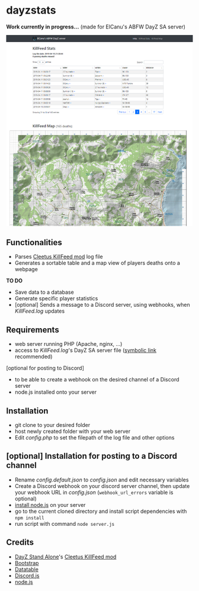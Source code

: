 # dayzstats

**Work currently in progress...** (made for ElCanu's ABFW DayZ SA server)

![Screenshot](/screenshot.png?raw=true)

## Functionalities
- Parses [Cleetus KillFeed mod](https://steamcommunity.com/sharedfiles/filedetails/?id=1567872567) log file
- Generates a sortable table and a map view of players deaths onto a webpage

**TO DO**
- Save data to a database
- Generate specific player statistics
- [optional] Sends a message to a Discord server, using webhooks, when *KillFeed.log* updates

## Requirements
- web server running PHP (Apache, nginx, ...)
- access to *KillFeed.log*'s DayZ SA server file ([symbolic link](https://www.google.com/search?q=symbolic+link) recommended)

[optional for posting to Discord]
- to be able to create a webhook on the desired channel of a Discord server
- node.js installed onto your server

## Installation
- git clone to your desired folder
- host newly created folder with your web server
- Edit *config.php* to set the filepath of the log file and other options

## [optional] Installation for posting to a Discord channel
- Rename *config.default.json* to *config.json* and edit necessary variables
- Create a Discord webhook on your discord server channel, then update your webhook URL in *config.json* (`webhook_url_errors` variable is optional)
- [install node.js](https://nodejs.org/en/download/) on your server
- go to the current cloned directory and install script dependencies with `npm install`
- run script with command `node server.js`

## Credits
- [DayZ Stand Alone](https://store.steampowered.com/agecheck/app/221100/)'s [Cleetus KillFeed mod](https://steamcommunity.com/sharedfiles/filedetails/?id=1567872567)
- [Bootstrap](https://getbootstrap.com/)
- [Datatable](https://datatables.net/)
- [Discord.js](https://discord.js.org/)
- [node.js](https://nodejs.org/)
